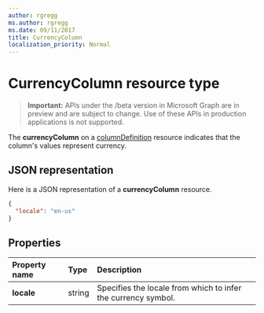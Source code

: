 ```yaml
---
author: rgregg
ms.author: rgregg
ms.date: 09/11/2017
title: CurrencyColumn
localization_priority: Normal
---
```

# CurrencyColumn resource type

> **Important:** APIs under the /beta version in Microsoft Graph are in preview and are subject to change. Use of these APIs in production applications is not supported.

The **currencyColumn** on a [columnDefinition](columndefinition.md) resource indicates that the column's values represent currency.

## JSON representation

Here is a JSON representation of a **currencyColumn** resource.
<!-- { "blockType": "resource", "@odata.type": "microsoft.graph.currencyColumn" } -->

```json
{
  "locale": "en-us"
}
```

## Properties

| Property name | Type   | Description
|:--------------|:-------|:----------------------------------------------------
| **locale**    | string | Specifies the locale from which to infer the currency symbol.

<!-- {
  "type": "#page.annotation",
  "description": "",
  "keywords": "",
  "section": "documentation",
  "tocPath": "Resources/CurrencyColumn"
} -->

